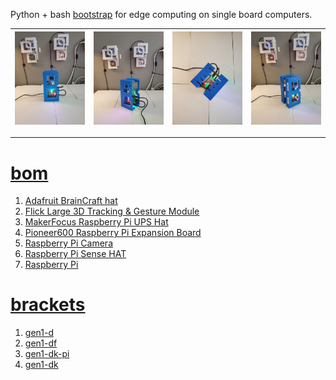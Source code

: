 Python + bash <a href="https://github.com/kamangir/blue-sbc">bootstrap</a> for edge computing on single board computers.

| [![image](../images/cube-1.jpg)](https://raw.githubusercontent.com/kamangir/blue-bracket/main/images/cube-1.jpg) | [![image](../images/cube-2.jpg)](https://raw.githubusercontent.com/kamangir/blue-bracket/main/images/cube-2.jpg) | [![image](../images/cube-3.jpg)](https://raw.githubusercontent.com/kamangir/blue-bracket/main/images/cube-3.jpg) | [![image](../images/cube-4.jpg)](https://raw.githubusercontent.com/kamangir/blue-bracket/main/images/cube-4.jpg) |
| --- | --- | --- | --- |

---

# [bom](../parts.md)

1. [Adafruit BrainCraft hat](../parts.md#adafruit-braincraft-hat)
1. [Flick Large 3D Tracking & Gesture Module](../parts.md#flick-large-3d-tracking-&-gesture-module)
1. [MakerFocus Raspberry Pi UPS Hat](../parts.md#makerfocus-raspberry-pi-ups-hat)
1. [Pioneer600 Raspberry Pi Expansion Board](../parts.md#pioneer600-raspberry-pi-expansion-board)
1. [Raspberry Pi Camera](../parts.md#raspberry-pi-camera)
1. [Raspberry Pi Sense HAT](../parts.md#raspberry-pi-sense-hat)
1. [Raspberry Pi](../parts.md#raspberry-pi)

# [brackets](../brackets)

1. [gen1-d](../brackets/gen1-d/gen1-d.stl)
1. [gen1-df](../brackets/gen1-df/gen1-df.stl)
1. [gen1-dk-pi](../brackets/gen1-dk-pi/gen1-dk-pi.stl)
1. [gen1-dk](../brackets/gen1-dk/gen1-dk.stl)

